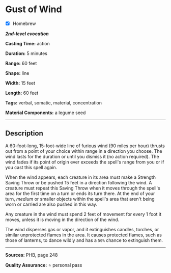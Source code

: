 # Gust of Wind

- [x] Homebrew

***2nd-level evocation***

**Casting Time:** action

**Duration:** 5 minutes

**Range:** 60 feet

**Shape:** line

**Width:** 15 feet

**Length:** 60 feet

**Tags:** verbal, somatic, material, concentration

**Material Components:** a legume seed

---

## Description
A 60-foot-long, 15-foot-wide line of furious wind (90 miles per hour) thrusts out from a point of your choice within range in a direction you choose.
The wind lasts for the duration or until you dismiss it (no action required).
The wind fades if its point of origin ever exceeds the spell's range from you or if you cast this spell again.

When the wind appears, each creature in its area must make a Strength Saving Throw or be pushed 15 feet in a direction following the wind.
A creature must repeat this Saving Throw when it moves through the spell's area for the first time on a turn or ends its turn there.
At the end of your turn, *medium* or smaller objects within the spell's area that aren't being worn or carried are also pushed in this way.

Any creature in the wind must spend 2 feet of movement for every 1 foot it moves, unless it is moving in the direction of the wind.

The wind disperses gas or vapor, and it extinguishes candles, torches, or similar unprotected flames in the area.
It causes protected flames, such as those of lanterns, to dance wildly and has a `50%` chance to extinguish them.

---

**Sources:** PHB, page 248

**Quality Assurance:** :star: personal pass
